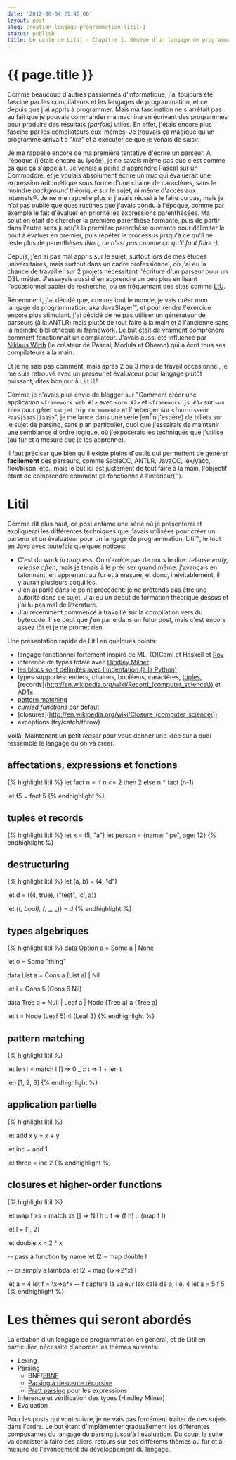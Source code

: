 ```yaml
---
date: '2012-06-04 21:45:00'
layout: post
slug: creation-langage-programmation-litil-1
status: publish
title: Le conte de Litil - Chapitre 1, Génèse d'un langage de programmation
---
```


{{ page.title }}
================

Comme beaucoup d'autres passionnés d'informatique, j'ai toujours été fasciné par les compilateurs et les langages de programmation, et ce depuis que j'ai appris à programmer. Mais ma fascination ne s'arrêtait pas au fait que je pouvais commander ma machine en écrivant des programmes pour produire des résultats *(parfois)* utiles. En effet, j'étais encore plus fasciné par les compilateurs eux-mêmes. Je trouvais ça magique qu'un programme arrivait à *"lire"* et à exécuter ce que je venais de saisir.

Je me rappelle encore de ma première tentative d'écrire un parseur. A l'époque (j'étais encore au lycée), je ne savais même pas que c'est comme ça que ça s'appelait. Je venais à peine d'apprendre Pascal sur un Commodore, et je voulais absolument écrire un *truc* qui évaluerait une expression arithmétique sous forme d'une chaine de caractères, sans le moindre *background* théorique sur le sujet, ni même d'accès aux internets®. Je ne me rappelle plus si j'avais réussi à le faire ou pas, mais je n'ai pas oublié quelques rustines que j'avais pondu à l'époque, comme par exemple le fait d'évaluer en priorité les expressions parenthésées. Ma solution était de chercher la première parenthèse fermante, puis de partir dans l'autre sens jusqu'à la première parenthèse ouvrante pour délimiter le bout à évaluer en premier, puis répéter le processus jusqu'à ce qu'il ne reste plus de parenthèses *(Non, ce n'est pas comme ça qu'il faut faire ;)*.

Depuis, j'en ai pas mal appris sur le sujet, surtout lors de mes études universitaires, mais surtout dans un cadre professionnel, où j'ai eu la chance de travailler sur 2 projets nécéssitant l'écriture d'un parseur pour un DSL métier. J'essayais aussi d'en apprendre un peu plus en lisant l'occasionnel papier de recherche, ou en fréquentant des sites comme [LtU](http://lambda-the-ultimate.org/).

Récemment, j'ai décidé que, comme tout le monde, je vais créer mon langage de programmation, aka JavaSlayer™, et pour rendre l'exercice encore plus stimulant, j'ai décidé de ne pas utiliser un générateur de parseurs (à la ANTLR) mais plutôt de tout faire à la main et à l'ancienne sans la moindre bibliothèque ni framework. Le but était de vraiment comprendre comment fonctionnait un compilateur. J'avais aussi été influencé par [Niklaus Wirth](http://en.wikipedia.org/wiki/Niklaus_Wirth) (le créateur de Pascal, Modula et Oberon) qui a écrit tous ses compilateurs à la main.

Et je ne sais pas comment, mais après 2 ou 3 mois de travail occasionnel, je me suis retrouvé avec un parseur et évaluateur pour langage plutôt puissant, dites bonjour à `Litil`!

Comme je n'avais plus envie de blogger sur "Comment créer une application `<framework web #1>` avec `<orm #2>` et `<framework js #3>` sur `<un ide>` pour gérer `<sujet hip du moment>` et l'héberger sur `<fournisseur PaaS|SaaS|IaaS>`", je me lance dans une série (enfin j'espère) de billets sur le sujet de parsing, sans plan particulier, quoi que j'essairais de maintenir une semblance d'ordre logique, où j'exposerais les techniques que j'utilise (au fur et à mesure que je les apprenne).

Il faut préciser que bien qu'il existe pleins d'outils qui permettent de générer **facilement** des parseurs, comme SableCC, ANTLR, JavaCC, lex/yacc, flex/bison, etc., mais le but ici est justement de tout faire à la main, l'objectif étant de comprendre comment ça fonctionne à l'intérieur(™).

# Litil

Comme dit plus haut, ce post entame une série où je présenterai et expliquerai les différentes techniques que j'avais utilisées pour créer un parseur et un évaluateur pour un langage de programmation, Litil™, le tout en Java avec toutefois quelques notices:

* C'est du *work in progress*. On n'arrête pas de nous le dire: *release early, release often*, mais je tenais à le préciser quand même: j'avançais en tatonnant, en apprenant au fur et à mesure, et donc, inévitablement, il y'aurait plusieurs coquilles.
* J'en ai parlé dans le point précédent: je ne prétends pas être une autorité dans ce sujet. J'ai eu un début de formation théorique dessus et j'ai lu pas mal de littérature.
* J'ai récemment commencé à travaillé sur la compilation vers du bytecode. Il se peut que j'en parle dans un futur post, mais c'est encore assez tôt et je ne promet rien.

Une présentation rapide de Litil en quelques points:

* langage fonctionnel fortement inspiré de ML, (O)Caml et Haskell et [Roy](http://roy.brianmckenna.org/)
* inférence de types totale avec [Hindley Milner](http://en.wikipedia.org/wiki/Hindley-Milner_type_inference)
* [les blocs sont délimités avec l'indentation (à la Python)](http://en.wikipedia.org/wiki/Off-side_rule)
* types supportés: entiers, chaines, booléens, caractères, [tuples](http://en.wikipedia.org/wiki/Tuple), [records](http://en.wikipedia.org/wiki/Record_(computer_science\)) et [ADTs](http://en.wikipedia.org/wiki/Algebraic_data_type)
* [pattern matching](http://en.wikipedia.org/wiki/Pattern_matching)
* *[curried functions](http://en.wikipedia.org/wiki/Currying)* par défaut
* [closures](http://en.wikipedia.org/wiki/Closure_(computer_science\))
* exceptions (try/catch/throw)

Voilà. Maintenant un petit *teaser* pour vous donner une idée sur à quoi ressemble le langage qu'on va créer.

## affectations, expressions et fonctions

{% highlight litil %}
let fact n =
  if n <= 2 then
    2
  else
    n * fact (n-1)

let f5 = fact 5
{% endhighlight %}


## tuples et records

{% highlight litil %}
let x = (5, "a")
let person = {name: "lpe", age: 12}
{% endhighlight %}

## destructuring

{% highlight litil %}
let (a, b) = (4, "d")

let d = ((4, true), ("test", 'c', a))

let ((_, bool), (_, _, _)) = d
{% endhighlight %}


## types algebriques

{% highlight litil %}
data Option a = Some a | None

let o = Some "thing"

data List a = Cons a (List a) | Nil

let l = Cons 5 (Cons 6 Nil)

data Tree a = Null | Leaf a | Node (Tree a) a (Tree a)

let t = Node (Leaf 5) 4 (Leaf 3)
{% endhighlight %}



## pattern matching

{% highlight litil %}

let len l =
  match l
    []     => 0
    _ :: t => 1 + len t

len [1, 2, 3]
{% endhighlight %}

## application partielle

{% highlight litil %}

let add x y = x + y

let inc = add 1

let three = inc 2
{% endhighlight %}

## closures et higher-order functions

{% highlight litil %}

let map f xs =
  match xs
    []     => Nil
    h :: t => (f h) :: (map f t)

let l = [1, 2]

let double x = 2 * x

-- pass a function by name
let l2 = map double l

-- or simply a lambda
let l2 = map (\x=>2*x) l

let a = 4
let f = \x=>a*x -- f capture la valeur lexicale de a, i.e. 4
let a = 5
f 5
{% endhighlight %}

# Les thèmes qui seront abordés

La création d'un langage de programmation en général, et de Litil en particulier, nécessite d'aborder les thèmes suivants:

* Lexing
* Parsing
	* BNF/[EBNF](http://en.wikipedia.org/wiki/Ebnf) 
	* [Parsing à descente récursive](http://en.wikipedia.org/wiki/Recursive_descent_parser)
	* [Pratt parsing](http://en.wikipedia.org/wiki/Pratt_parser) pour les expressions
* Inférence et vérification des types (Hindley Milner)
* Evaluation

Pour les posts qui vont suivre, je ne vais pas forcément traiter de ces sujets dans l'ordre. Le but étant d'implémenter graduellement les différentes composantes du langage du parsing jusqu'à l'évaluation. Du coup, la suite va consister à faire des allers-retours sur ces différents thèmes au fur et à mesure de l'avancement du développement du langage.
